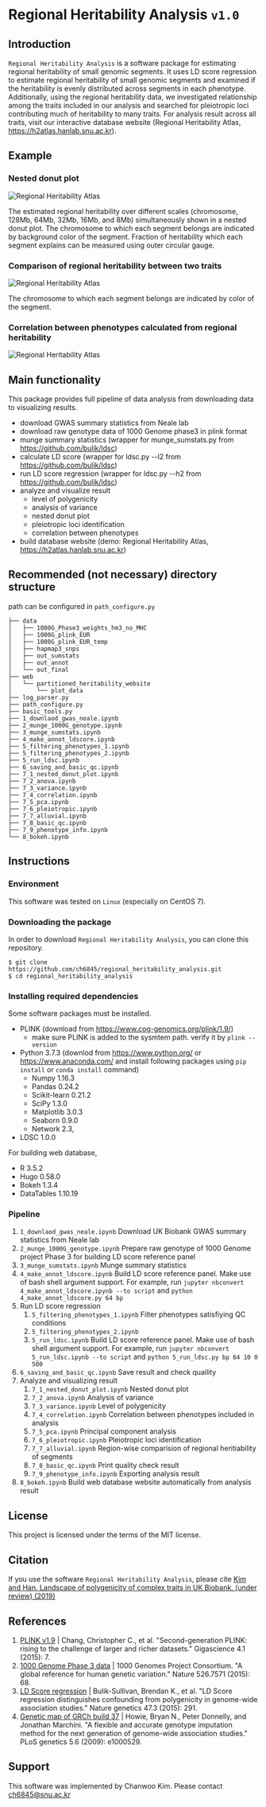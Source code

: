 # Regional Heritability Analysis `v1.0`

<!--
[![DOI](https://zenodo.org/badge/.svg)](https://zenodo.org/badge/latestdoi/)
-->

## Introduction

`Regional Heritability Analysis`  is a software package for estimating regional heritability of small genomic segments. It uses LD score regression to estimate regional heritability of small genomic segments and examined if the heritability is evenly distributed across segments in each phenotype. Additionally, using the regional heritability data, we investigated relationship among the traits included in our analysis and searched for pleiotropic loci contributing much of heritability to many traits. For analysis result across all traits, visit our interactive database website (Regional Heritability Atlas, https://h2atlas.hanlab.snu.ac.kr). 

## Example
### Nested donut plot
![Regional Heritability Atlas](github_images/donut_leg_fat_percentage.png)

The estimated regional heritability over different scales (chromosome, 128Mb, 64Mb, 32Mb, 16Mb, and 8Mb) simultaneously shown in a nested donut plot. The chromosome to which each segment belongs are indicated by background color of the segment. Fraction of heritability which each segment explains can be measured using outer circular gauge. 
### Comparison of regional heritability between two traits
![Regional Heritability Atlas](github_images/comparison.png)

The chromosome to which each segment belongs are indicated by color of the segment.
 
### Correlation between phenotypes calculated from regional heritability
![Regional Heritability Atlas](github_images/correlation.png)


## Main functionality
This package provides full pipeline of data analysis from downloading data to visualizing results.
* download GWAS summary statistics from Neale lab
* download raw genotype data of 1000 Genome phase3 in plink format
* munge summary statistics (wrapper for munge_sumstats.py from https://github.com/bulik/ldsc)
* calculate LD score (wrapper for ldsc.py --l2 from https://github.com/bulik/ldsc)
* run LD score regression (wrapper for ldsc.py --h2 from https://github.com/bulik/ldsc)
* analyze and visualize result
    * level of polygenicity
    * analysis of variance
    * nested donut plot
    * pleiotropic loci identification
    * correlation between phenotypes
* build database website (demo: Regional Heritability Atlas, https://h2atlas.hanlab.snu.ac.kr)


## Recommended (not necessary) directory structure 
path can be configured in `path_configure.py`
```
├── data
│   ├── 1000G_Phase3_weights_hm3_no_MHC
│   ├── 1000G_plink_EUR
│   ├── 1000G_plink_EUR_temp
│   ├── hapmap3_snps
│   ├── out_sumstats
│   ├── out_annot
│   └── out_final
├── web
│   └── partitioned_heritability_website
│       └── plot_data
├── log_parser.py
├── path_configure.py
├── basic_tools.py
├── 1_downlaod_gwas_neale.ipynb
├── 2_munge_1000G_genotype.ipynb
├── 3_munge_sumstats.ipynb
├── 4_make_annot_ldscore.ipynb
├── 5_filtering_phenotypes_1.ipynb
├── 5_filtering_phenotypes_2.ipynb
├── 5_run_ldsc.ipynb
├── 6_saving_and_basic_qc.ipynb
├── 7_1_nested_donut_plot.ipynb
├── 7_2_anova.ipynb
├── 7_3_variance.ipynb
├── 7_4_correlation.ipynb
├── 7_5_pca.ipynb
├── 7_6_pleiotropic.ipynb
├── 7_7_alluvial.ipynb
├── 7_8_basic_qc.ipynb
├── 7_9_phenotype_info.ipynb
└── 8_bokeh.ipynb

```

## Instructions

### Environment
This software was tested on `Linux` (especially on CentOS 7).

### Downloading the package
In order to download `Regional Heritability Analysis`, you can clone this repository.
```
$ git clone https://github.com/ch6845/regional_heritability_analysis.git
$ cd regional_heritability_analysis
```
### Installing required dependencies
Some software packages must be installed.
* PLINK (download from https://www.cog-genomics.org/plink/1.9/)
    * make sure PLINK is added to the sysmtem path. verify it by `plink --version`
* Python 3.7.3 (downlod from https://www.python.org/ or https://www.anaconda.com/ and install following packages using `pip install` or `conda install` command)
    * Numpy 1.16.3
    * Pandas 0.24.2
    * Scikit-learn 0.21.2
    * SciPy 1.3.0
    * Matplotlib 3.0.3
    * Seaborn 0.9.0
    * Network 2.3,
* LDSC 1.0.0

For building web database,
* R 3.5.2
* Hugo 0.58.0
* Bokeh 1.3.4
* DataTables 1.10.19

### Pipeline
1. `1_downlaod_gwas_neale.ipynb` Download UK Biobank GWAS summary statistics from Neale lab
2. `2_munge_1000G_genotype.ipynb` Prepare raw genotype of 1000 Genome project Phase 3 for building LD score reference panel
3. `3_munge_sumstats.ipynb` Munge summary statistics
4. `4_make_annot_ldscore.ipynb` Build LD score reference panel. Make use of bash shell argument support. For example, run `jupyter nbconvert 4_make_annot_ldscore.ipynb --to script` and `python 4_make_annot_ldscore.py 64 bp`
5. Run LD score regression
    1. `5_filtering_phenotypes_1.ipynb` Filter phenotypes satisfiying QC conditions
    2. `5_filtering_phenotypes_2.ipynb`
    3. `5_run_ldsc.ipynb` Build LD score reference panel. Make use of bash shell argument support. For example, run `jupyter nbconvert 5_run_ldsc.ipynb --to script` and `python 5_run_ldsc.py bp 64 10 0 500`
6. `6_saving_and_basic_qc.ipynb` Save result and check quaility
7. Analyze and visualizing result
    1. `7_1_nested_donut_plot.ipynb` Nested donut plot
    2. `7_2_anova.ipynb` Analysis of variance
    3. `7_3_variance.ipynb` Level of polygenicity
    4. `7_4_correlation.ipynb` Correlation between phenotypes included in analysis
    5. `7_5_pca.ipynb` Principal component analysis
    6. `7_6_pleiotropic.ipynb` Pleiotropic loci identification
    7. `7_7_alluvial.ipynb` Region-wise comparision of regional heritiability of segments
    8. `7_8_basic_qc.ipynb` Print quality check result
    9. `7_9_phenotype_info.ipynb` Exporting analysis result
8. `8_bokeh.ipynb` Build web database website automatically from analysis result

License
---------
This project is licensed under the terms of the MIT license.

## Citation
If you use the software `Regional Heritability Analysis`, please cite [Kim and Han. Landscape of polygenicity of complex traits in UK Biobank. (under review) (2019)](www.)

## References
1. [PLINK v1.9](www.cog-genomics.org/plink/2.0/) | Chang, Christopher C., et al. "Second-generation PLINK: rising to the challenge of larger and richer datasets." Gigascience 4.1 (2015): 7.
2. [1000 Genome Phase 3 data](https://www.cog-genomics.org/plink/2.0/resources) | 1000 Genomes Project Consortium. "A global reference for human genetic variation." Nature 526.7571 (2015): 68.
3. [LD Score regression](https://github.com/bulik/ldsc) | Bulik-Sullivan, Brendan K., et al. "LD Score regression distinguishes confounding from polygenicity in genome-wide association studies." Nature genetics 47.3 (2015): 291.
3. [Genetic map of GRCh build 37](https://mathgen.stats.ox.ac.uk/impute/impute_v2.html) | Howie, Bryan N., Peter Donnelly, and Jonathan Marchini. "A flexible and accurate genotype imputation method for the next generation of genome-wide association studies." PLoS genetics 5.6 (2009): e1000529.


## Support
This software was implemented by Chanwoo Kim. Please contact [ch6845@snu.ac.kr](mailto:ch6845@snu.ac.kr)